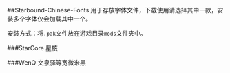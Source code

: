 ##Starbound-Chinese-Fonts
用于存放字体文件，下载使用请选择其中一款，安装多个字体仅会加载其中一个。

安装方式：将`.pak`文件放在游戏目录`mods`文件夹中。

###StarCore
星核

###WenQ
文泉驿等宽微米黑